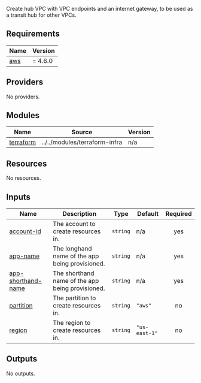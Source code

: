   Create hub VPC with VPC endpoints and an internet gateway, to be used as a transit hub for other VPCs.

## Requirements

| Name | Version |
|------|---------|
| <a name="requirement_aws"></a> [aws](#requirement\_aws) | = 4.6.0 |

## Providers

No providers.

## Modules

| Name | Source | Version |
|------|--------|---------|
| <a name="module_terraform"></a> [terraform](#module\_terraform) | ../../modules/terraform-infra | n/a |

## Resources

No resources.

## Inputs

| Name | Description | Type | Default | Required |
|------|-------------|------|---------|:--------:|
| <a name="input_account-id"></a> [account-id](#input\_account-id) | The account to create resources in. | `string` | n/a | yes |
| <a name="input_app-name"></a> [app-name](#input\_app-name) | The longhand name of the app being provisioned. | `string` | n/a | yes |
| <a name="input_app-shorthand-name"></a> [app-shorthand-name](#input\_app-shorthand-name) | The shorthand name of the app being provisioned. | `string` | n/a | yes |
| <a name="input_partition"></a> [partition](#input\_partition) | The partition to create resources in. | `string` | `"aws"` | no |
| <a name="input_region"></a> [region](#input\_region) | The region to create resources in. | `string` | `"us-east-1"` | no |

## Outputs

No outputs.
